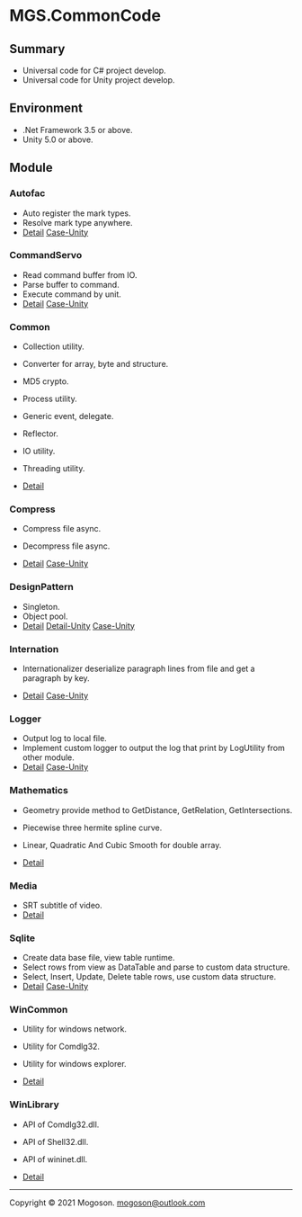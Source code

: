 # MGS.CommonCode

## Summary
- Universal code for C# project develop.
- Universal code for Unity project develop.

## Environment

- .Net Framework 3.5 or above.
- Unity 5.0 or above.

## Module
### Autofac

- Auto register the mark types.
- Resolve mark type anywhere.
- [Detail](./Attachment/README/Autofac.md)  [Case-Unity](https://github.com/mogoson/MGS.Autofac)

### CommandServo

- Read command buffer from IO.
- Parse buffer to command.
- Execute command by unit.
- [Detail](./Attachment/README/CommandServo.md)  [Case-Unity](https://github.com/mogoson/MGS.CommandServo)

### Common

- Collection utility.

- Converter for array, byte and structure.
- MD5 crypto.
- Process utility.
- Generic event, delegate.
-  Reflector.
-  IO utility.
-  Threading utility.
- [Detail](./Attachment/README/Common.md)

### Compress

- Compress file async.
- Decompress file async.

- [Detail](./Attachment/README/Compress.md)  [Case-Unity](https://github.com/mogoson/MGS.Compress)

### DesignPattern

- Singleton.
- Object pool.
- [Detail](./Attachment/README/DesignPattern.md)  [Detail-Unity](./Attachment/README/UDesignPattern.md)  [Case-Unity](https://github.com/mogoson/MGS.ObjectPool)

### Internation

- Internationalizer deserialize paragraph lines from file and get a paragraph by key.

- [Detail](./Attachment/README/Internation.md)  [Case-Unity](https://github.com/mogoson/MGS.Internation)

### Logger
- Output log to local file.
- Implement custom logger to output the log that print by LogUtility from other module.
- [Detail](./Attachment/README/Logger.md)  [Case-Unity](https://github.com/mogoson/MGS.Logger)

### Mathematics

- Geometry provide method to GetDistance, GetRelation, GetIntersections.
- Piecewise three hermite spline curve.
- Linear, Quadratic And Cubic Smooth for double array.

- [Detail](./Attachment/README/Mathematics.md)

### Media

- SRT subtitle of video.
- [Detail](./Attachment/README/Media.md)

### Sqlite

- Create data base file, view table runtime.
- Select rows from view as DataTable and parse to custom data structure.
- Select, Insert, Update, Delete table rows, use custom data structure.
- [Detail](./Attachment/README/Sqlite.md)  [Case-Unity](https://github.com/mogoson/MGS.Sqlite)

### WinCommon

- Utility for windows network.
- Utility for Comdlg32.
- Utility for windows explorer.

- [Detail](./Attachment/README/WinCommon.md)

### WinLibrary

- API of Comdlg32.dll.
- API of Shell32.dll.
- API of wininet.dll.

- [Detail](./Attachment/README/WinLibrary.md)

------

Copyright © 2021 Mogoson.	mogoson@outlook.com